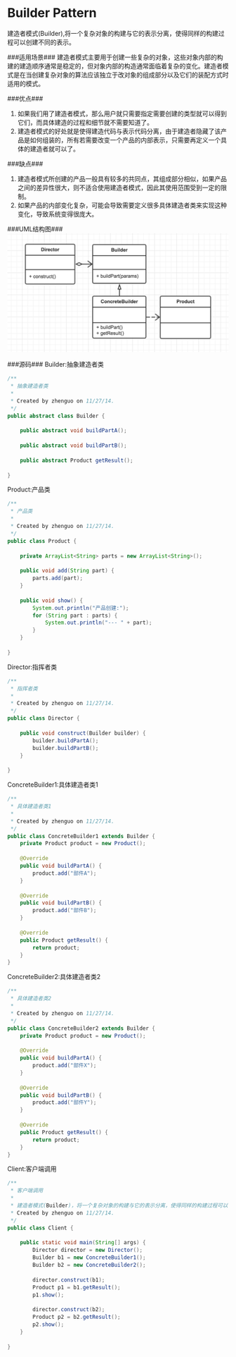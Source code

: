 Builder Pattern
===============

  建造者模式(Builder),将一个复杂对象的构建与它的表示分离，使得同样的构建过程可以创建不同的表示。
  
###适用场景###
  建造者模式主要用于创建一些复杂的对象，这些对象内部的构建的建造顺序通常是稳定的，但对象内部的构造通常面临着复杂的变化。建造者模式是在当创建复杂对象的算法应该独立于改对象的组成部分以及它们的装配方式时适用的模式。
  
###优点###
1. 如果我们用了建造者模式，那么用户就只需要指定需要创建的类型就可以得到它们，而具体建造的过程和细节就不需要知道了。
2. 建造者模式的好处就是使得建造代码与表示代码分离，由于建造者隐藏了该产品是如何组装的，所有若需要改变一个产品的内部表示，只需要再定义一个具体的建造者就可以了。
  
###缺点###
1. 建造者模式所创建的产品一般具有较多的共同点，其组成部分相似，如果产品之间的差异性很大，则不适合使用建造者模式，因此其使用范围受到一定的限制。
2. 如果产品的内部变化复杂，可能会导致需要定义很多具体建造者类来实现这种变化，导致系统变得很庞大。

###UML结构图###
![BuilderPattern](https://github.com/jingle1267/octopress/raw/master/source/imgs/post/BuilderPattern.png)

###源码###
Builder:抽象建造者类
```java
/**
 * 抽象建造者类
 *
 * Created by zhenguo on 11/27/14.
 */
public abstract class Builder {

    public abstract void buildPartA();

    public abstract void buildPartB();

    public abstract Product getResult();

}
```
Product:产品类
```java
/**
 * 产品类
 *
 * Created by zhenguo on 11/27/14.
 */
public class Product {

    private ArrayList<String> parts = new ArrayList<String>();

    public void add(String part) {
        parts.add(part);
    }

    public void show() {
        System.out.println("产品创建:");
        for (String part : parts) {
            System.out.println("--- " + part);
        }
    }

}
```
Director:指挥者类
```java
/**
 * 指挥者类
 *
 * Created by zhenguo on 11/27/14.
 */
public class Director {

    public void construct(Builder builder) {
        builder.buildPartA();
        builder.buildPartB();
    }

}
```
ConcreteBuilder1:具体建造者类1
```java
/**
 * 具体建造者类1
 *
 * Created by zhenguo on 11/27/14.
 */
public class ConcreteBuilder1 extends Builder {
    private Product product = new Product();

    @Override
    public void buildPartA() {
        product.add("部件A");
    }

    @Override
    public void buildPartB() {
        product.add("部件B");
    }

    @Override
    public Product getResult() {
        return product;
    }
}
```
ConcreteBuilder2:具体建造者类2
```java
/**
 * 具体建造者类2
 *
 * Created by zhenguo on 11/27/14.
 */
public class ConcreteBuilder2 extends Builder {
    private Product product = new Product();

    @Override
    public void buildPartA() {
        product.add("部件X");
    }

    @Override
    public void buildPartB() {
        product.add("部件Y");
    }

    @Override
    public Product getResult() {
        return product;
    }
}
```
Client:客户端调用
```java
/**
 * 客户端调用
 *
 * 建造者模式(Builder)，将一个复杂对象的构建与它的表示分离，使得同样的构建过程可以创建不同的表示。
 * Created by zhenguo on 11/27/14.
 */
public class Client {

    public static void main(String[] args) {
        Director director = new Director();
        Builder b1 = new ConcreteBuilder1();
        Builder b2 = new ConcreteBuilder2();

        director.construct(b1);
        Product p1 = b1.getResult();
        p1.show();

        director.construct(b2);
        Product p2 = b2.getResult();
        p2.show();
    }

}
```

  
